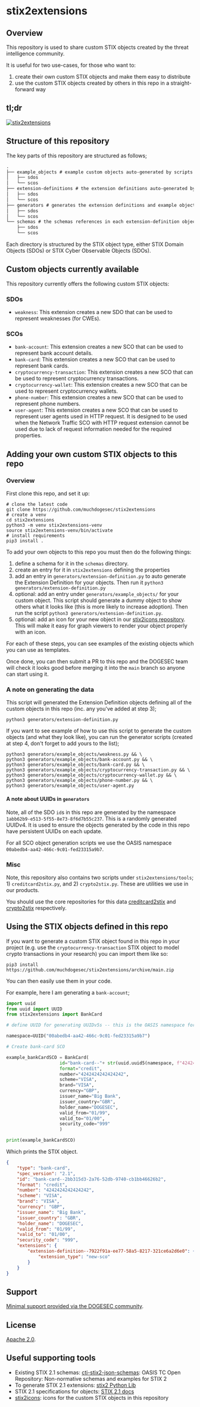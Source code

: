 # stix2extensions

## Overview

This repository is used to share custom STIX objects created by the threat intelligence community.

It is useful for two use-cases, for those who want to:

1. create their own custom STIX objects and make them easy to distribute
2. use the custom STIX objects created by others in this repo in a straight-forward way

## tl;dr

[![stix2extensions](https://img.youtube.com/vi/BbEruGoin8o/0.jpg)](https://www.youtube.com/watch?v=BbEruGoin8o)

## Structure of this repository

The key parts of this repository are structured as follows;

```txt
.
├── example_objects # example custom objects auto-generated by scripts in /generators/example_objects/
│   ├── sdos
│   └── scos
├── extension-definitions # the extension definitions auto-generated by /generators/extension-definition.py
│   ├── sdos
│   └── scos
├── generators # generates the extension definitions and example objects
│   ├── sdos
│   └── scos
└── schemas # the schemas references in each extension-definition object
    ├── sdos
    └── scos
```

Each directory is structured by the STIX object type, either STIX Domain Objects (SDOs) or STIX Cyber Observable Objects (SDOs).

## Custom objects currently available

This repository currently offers the following custom STIX objects:

### SDOs

* `weakness`: This extension creates a new SDO that can be used to represent weaknesses (for CWEs).

### SCOs

* `bank-account`: This extension creates a new SCO that can be used to represent bank account details.
* `bank-card`: This extension creates a new SCO that can be used to represent bank cards.
* `cryptocurrency-transaction`: This extension creates a new SCO that can be used to represent cryptocurrency transactions.
* `cryptocurrency-wallet`: This extension creates a new SCO that can be used to represent cryptocurrency wallets.
* `phone-number`: This extension creates a new SCO that can be used to represent phone numbers.
* `user-agent`: This extension creates a new SCO that can be used to represent user agents used in HTTP request. It is designed to be used when the Network Traffic SCO with HTTP request extension cannot be used due to lack of request information needed for the required properties.

## Adding your own custom STIX objects to this repo

### Overview

First clone this repo, and set it up:

```shell
# clone the latest code
git clone https://github.com/muchdogesec/stix2extensions
# create a venv
cd stix2extensions
python3 -m venv stix2extensions-venv
source stix2extensions-venv/bin/activate
# install requirements
pip3 install .
```

To add your own objects to this repo you must then do the following things:

1. define a schema for it in the `schemas` directory.
2. create an entry for it in `stix2extensions` defining the properties
3. add an entry in `generators/extension-definition.py` to auto generate the Extension Definition for your objects. Then run it `python3 generators/extension-definition.py`
4. optional: add an entry under `generators/example_objects/` for your custom object. This script should generate a dummy object to show others what it looks like (this is more likely to increase adoption). Then run the script `python3 generators/extension-definition.py`.
5. optional: add an icon for your new object in our [stix2icons repository](https://github.com/muchdogesec/stix2icons). This will make it easy for graph viewers to render your object properly with an icon.

For each of these steps, you can see examples of the existing objects which you can use as templates.

Once done, you can then submit a PR to this repo and the DOGESEC team will check it looks good before merging it into the `main` branch so anyone can start using it.

### A note on generating the data

This script will generated the Extension Definition objects defining all of the custom objects in this repo (inc. any you've added at step 3);

```shell
python3 generators/extension-definition.py
```

If you want to see example of how to use this script to generate the custom objects (and what they look like), you can run the generator scripts (created at step 4, don't forget to add yours to the list);

```shell
python3 generators/example_objects/weakness.py && \
python3 generators/example_objects/bank-account.py && \
python3 generators/example_objects/bank-card.py && \
python3 generators/example_objects/cryptocurrency-transaction.py && \
python3 generators/example_objects/cryptocurrency-wallet.py && \
python3 generators/example_objects/phone-number.py && \
python3 generators/example_objects/user-agent.py
```

#### A note about UUIDs in `generators`

Note, all of the SDO `id`s in this repo are generated by the namespace `1abb62b9-e513-5f55-8e73-8f6d7b55c237`. This is a randomly generated UUIDv4. It is used to ensure the objects generated by the code in this repo have persistent UUIDs on each update.

For all SCO object generation scripts we use the OASIS namespace `00abedb4-aa42-466c-9c01-fed23315a9b7`.

### Misc

Note, this repository also contains two scripts under `stix2extensions/tools`; 1) `creditcard2stix.py`, and 2) `crypto2stix.py`. These are utilities we use in our products.

You should use the core repositories for this data [creditcard2stix](https://github.com/muchdogesec/creditcard2stix) and [crypto2stix](https://github.com/muchdogesec/crypto2stix) respectively.

## Using the STIX objects defined in this repo

If you want to generate a custom STIX object found in this repo in your project (e.g. use the `cryptocurrency-transaction` STIX object to model crypto transactions in your research) you can import them like so:

```shell
pip3 install https://github.com/muchdogesec/stix2extensions/archive/main.zip
```

You can then easily use them in your code.

For example, here I am generating a `bank-account`;

```python
import uuid
from uuid import UUID
from stix2extensions import BankCard

# define UUID for generating UUIDv5s -- this is the OASIS namespace for SCOs https://github.com/oasis-open/cti-python-stix2/blob/master/stix2/base.py#L29

namespace=UUID("00abedb4-aa42-466c-9c01-fed23315a9b7")

# Create bank-card SCO

example_bankCardSCO = BankCard(
                    id="bank-card--"+ str(uuid.uuid5(namespace, f"4242424242424242")), # bank-card--9ce64b19-095d-5187-a56b-79a82ae4066f
                    format="credit",
                    number="4242424242424242",
                    scheme="VISA",
                    brand="VISA",
                    currency="GBP",
                    issuer_name="Big Bank",
                    issuer_country="GBR",
                    holder_name="DOGESEC",
                    valid_from="01/99",
                    valid_to="01/00",
                    security_code="999"
                    )

print(example_bankCardSCO)
```

Which prints the STIX object.

```json
{
    "type": "bank-card",
    "spec_version": "2.1",
    "id": "bank-card--2bb315d3-2a76-52db-9740-cb1bb46626b2",
    "format": "credit",
    "number": "4242424242424242",
    "scheme": "VISA",
    "brand": "VISA",
    "currency": "GBP",
    "issuer_name": "Big Bank",
    "issuer_country": "GBR",
    "holder_name": "DOGESEC",
    "valid_from": "01/99",
    "valid_to": "01/00",
    "security_code": "999",
    "extensions": {
        "extension-definition--7922f91a-ee77-58a5-8217-321ce6a2d6e0": {
            "extension_type": "new-sco"
        }
    }
}
```

## Support

[Minimal support provided via the DOGESEC community](https://community.dogesec.com).

## License

[Apache 2.0](/LICENSE).

## Useful supporting tools

* Existing STIX 2.1 schemas: [cti-stix2-json-schemas](https://github.com/oasis-open/cti-stix2-json-schemas): OASIS TC Open Repository: Non-normative schemas and examples for STIX 2
* To generate STIX 2.1 extensions: [stix2 Python Lib](https://stix2.readthedocs.io/en/latest/)
* STIX 2.1 specifications for objects: [STIX 2.1 docs](https://docs.oasis-open.org/cti/stix/v2.1/stix-v2.1.html)
* [stix2icons](https://github.com/muchdogesec/stix2icons): icons for the custom STIX objects in this repository